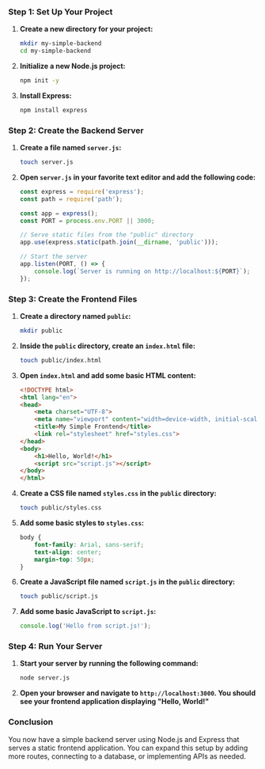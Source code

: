 ### Step 1: Set Up Your Project

1. **Create a new directory for your project:**

   ```bash
   mkdir my-simple-backend
   cd my-simple-backend
   ```

2. **Initialize a new Node.js project:**

   ```bash
   npm init -y
   ```

3. **Install Express:**

   ```bash
   npm install express
   ```

### Step 2: Create the Backend Server

1. **Create a file named `server.js`:**

   ```bash
   touch server.js
   ```

2. **Open `server.js` in your favorite text editor and add the following code:**

   ```javascript
   const express = require('express');
   const path = require('path');

   const app = express();
   const PORT = process.env.PORT || 3000;

   // Serve static files from the "public" directory
   app.use(express.static(path.join(__dirname, 'public')));

   // Start the server
   app.listen(PORT, () => {
       console.log(`Server is running on http://localhost:${PORT}`);
   });
   ```

### Step 3: Create the Frontend Files

1. **Create a directory named `public`:**

   ```bash
   mkdir public
   ```

2. **Inside the `public` directory, create an `index.html` file:**

   ```bash
   touch public/index.html
   ```

3. **Open `index.html` and add some basic HTML content:**

   ```html
   <!DOCTYPE html>
   <html lang="en">
   <head>
       <meta charset="UTF-8">
       <meta name="viewport" content="width=device-width, initial-scale=1.0">
       <title>My Simple Frontend</title>
       <link rel="stylesheet" href="styles.css">
   </head>
   <body>
       <h1>Hello, World!</h1>
       <script src="script.js"></script>
   </body>
   </html>
   ```

4. **Create a CSS file named `styles.css` in the `public` directory:**

   ```bash
   touch public/styles.css
   ```

5. **Add some basic styles to `styles.css`:**

   ```css
   body {
       font-family: Arial, sans-serif;
       text-align: center;
       margin-top: 50px;
   }
   ```

6. **Create a JavaScript file named `script.js` in the `public` directory:**

   ```bash
   touch public/script.js
   ```

7. **Add some basic JavaScript to `script.js`:**

   ```javascript
   console.log('Hello from script.js!');
   ```

### Step 4: Run Your Server

1. **Start your server by running the following command:**

   ```bash
   node server.js
   ```

2. **Open your browser and navigate to `http://localhost:3000`. You should see your frontend application displaying "Hello, World!"**

### Conclusion

You now have a simple backend server using Node.js and Express that serves a static frontend application. You can expand this setup by adding more routes, connecting to a database, or implementing APIs as needed.